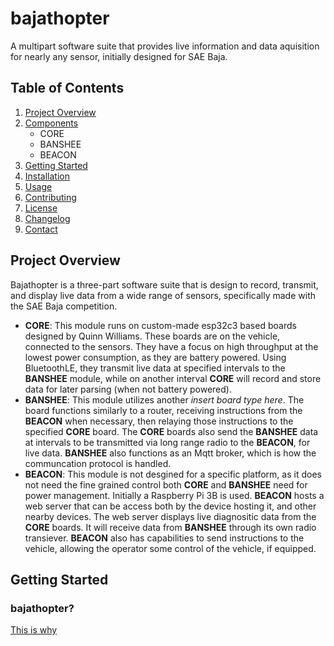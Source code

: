 # bajathopter
A multipart software suite that provides live information and data aquisition for nearly any sensor, initially designed for SAE Baja.

## Table of Contents
1. [Project Overview](#project-overview)
2. [Components](#components)
   - CORE
   - BANSHEE
   - BEACON
3. [Getting Started](#getting-started)
4. [Installation](#installation)
5. [Usage](#usage)
6. [Contributing](#contributing)
7. [License](#license)
8. [Changelog](#changelog)
9. [Contact](#contact)

## Project Overview
Bajathopter is a three-part software suite that is design to record, transmit, and display live data from a wide range of sensors, specifically made with the SAE Baja competition. 
- **CORE**: This module runs on custom-made esp32c3 based boards designed by Quinn Williams. These boards are on the vehicle, connected to the sensors. They have a focus on high throughput at the lowest power consumption, as they are battery powered. Using BluetoothLE, they transmit live data at specified intervals to the **BANSHEE** module, while on another interval **CORE** will record and store data for later parsing (when not battery powered).
- **BANSHEE**: This module utilizes another _insert board type here_. The board functions similarly to a router, receiving instructions from the **BEACON** when necessary, then relaying those instructions to the specified **CORE** board. The **CORE** boards also send the **BANSHEE** data at intervals to be transmitted via long range radio to the **BEACON**, for live data. **BANSHEE** also functions as an Mqtt broker, which is how the communcation protocol is handled.
- **BEACON**: This module is not desgined for a specific platform, as it does not need the fine grained control both **CORE** and **BANSHEE** need for power management. Initially a Raspberry Pi 3B is used. **BEACON** hosts a web server that can be access both by the device hosting it, and other nearby devices. The web server displays live diagnositic data from the **CORE** boards. It will receive data from **BANSHEE** through its own radio transiever. **BEACON** also has capabilities to send instructions to the vehicle, allowing the operator some control of the vehicle, if equipped.

## Getting Started



### bajathopter?
[This is why](https://www.cia.gov/legacy/museum/artifact/insectothopter/)
